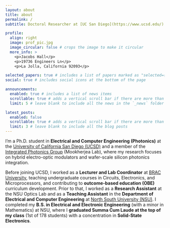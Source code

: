 ```yaml
---
layout: about
title: about
permalink: /
subtitle: Doctoral Researcher at [UC San Diego](https://www.ucsd.edu/) | [Integrated Photonics Group](https://integratedphotonics.ucsd.edu/)

profile:
  align: right
  image: prof_pic.jpg
  image_circular: false # crops the image to make it circular
  more_info: >
    <p>Jacobs Hall</p>
    <p>19736 Engineers Ln</p>
    <p>La Jolla, California 92093</p>

selected_papers: true # includes a list of papers marked as "selected={true}"
social: true # includes social icons at the bottom of the page

announcements:
  enabled: true # includes a list of news items
  scrollable: true # adds a vertical scroll bar if there are more than 3 news items
  limit: 5 # leave blank to include all the news in the `_news` folder

latest_posts:
  enabled: false
  scrollable: true # adds a vertical scroll bar if there are more than 3 new posts items
  limit: 3 # leave blank to include all the blog posts
---
```


I’m a Ph.D. student in **Electrical and Computer Engineering (Photonics)** at the [University of California San Diego (UCSD)](https://www.ucsd.edu/) and a member of the [Integrated Photonics Group](https://ece.ucsd.edu/) (Mookherjea Lab), where my research focuses on hybrid electro-optic modulators and wafer-scale silicon photonics integration.

Before joining UCSD, I worked as a **Lecturer and Lab Coordinator** at [BRAC University](https://www.bracu.ac.bd/), teaching undergraduate courses in Circuits, Electronics, and Microprocessors, and contributing to **outcome-based education (OBE)** curriculum development. Prior to that, I worked as a **Research Assistant** at the NSU Optics Lab and as a **Teaching Assistant** in the **Department of Electrical and Computer Engineering** at [North South University (NSU)](https://www.northsouth.edu/). I completed my **B.S. in Electrical and Electronic Engineering** (with a minor in Mathematics) at NSU, where I **graduated Summa Cum Laude at the top of my class** (1st of 178 students) with a concentration in **Solid-State Electronics**.



